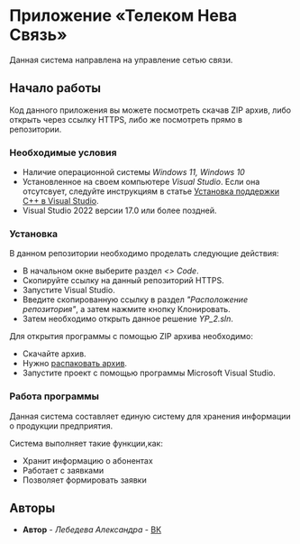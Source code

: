 # Приложение «Телеком Нева Связь» 

Данная система направлена на управление сетью связи. 

## Начало работы

Код данного приложения вы можете посмотреть скачав ZIP архив, либо открыть через ссылку HTTPS, либо же посмотреть прямо в репозитории.

### Необходимые условия

* Наличие операционной системы *Windows 11, Windows 10*
* Установленное на своем компьютере *Visual Studio*. Если она отсутсвует, следуйте инструкциям в статье [Установка поддержки C++ в Visual Studio](https://learn.microsoft.com/ru-ru/cpp/build/vscpp-step-0-installation?view=msvc-170).
* Visual Studio 2022 версии 17.0 или более поздней.

### Установка

В данном репозитории необходимо проделать следующие действия:

+ В начальном окне выберите раздел *<> Code*.
+ Скопируйте ссылку на данный репозиторий HTTPS. 
+ Запустите Visual Studio.
+ Введите скопированную ссылку в раздел *"Расположение репозитория"*, а затем нажмите кнопку Клонировать.
+ Затем необходимо открыть данное решение *YP_2.sln*.


Для открытия программы с помощью ZIP архива необходимо: 
+ Скачайте архив.
+ Нужно [распаковать архив](https://pomogaemkompu.temaretik.com/762276438535310039/kak-razarhivirovat-fajl-prostymi-sposobami/).
+ Запустите проект с помощью программы Microsoft Visual Studio.

### Работа программы

Данная система составляет единую систему для хранения информации о продукции предприятия.

Система выполняет такие функции,как:
+ Хранит информацию о абонентах
+ Работает с заявками
+ Позволяет формировать заявки

## Авторы

* **Автор** - *Лебедева Александра* - [ВК](https://vk.com/s_lebedeva420)
